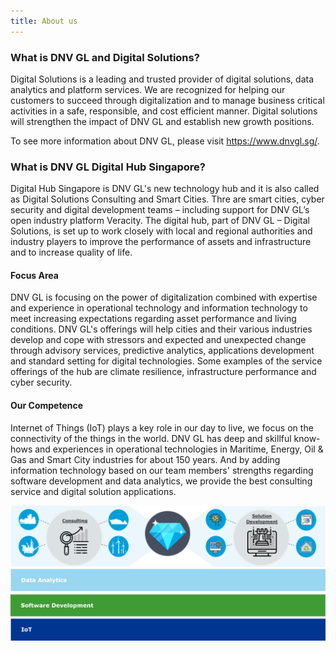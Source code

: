 ```yaml
---
title: About us
---
```

### What is DNV GL and Digital Solutions?

Digital Solutions is a leading and trusted provider of digital solutions, data analytics and platform services. We are recognized for helping our customers to succeed through digitalization and to manage business critical activities in a safe, responsible, and cost efficient manner. Digital solutions will strengthen the impact of DNV GL and establish new growth positions. 

To see more information about DNV GL, please visit https://www.dnvgl.sg/. 

### What is DNV GL Digital Hub Singapore? 

Digital Hub Singapore is DNV GL's new technology hub and it is also called as Digital Solutions Consulting and Smart Cities. Thre are smart cities, cyber security and digital development teams – including support for DNV GL’s open industry platform Veracity. The digital hub, part of DNV GL – Digital Solutions, is set up to work closely with local and regional authorities and industry players to improve the performance of assets and infrastructure and to increase quality of life.

#### Focus Area

DNV GL is focusing on the power of digitalization combined with expertise and experience in operational technology and information technology to meet increasing expectations regarding asset performance and living conditions. DNV GL's offerings will help cities and their various industries develop and cope with stressors and expected and unexpected change through advisory services, predictive analytics, applications development and standard setting for digital technologies. Some examples of the service offerings of the hub are climate resilience, infrastructure performance and cyber security.

#### Our Competence

Internet of Things (IoT) plays a key role in our day to live, we focus on the connectivity of the things in the world. DNV GL has deep and skillful know-hows and experiences in operational technologies in Maritime, Energy, Oil & Gas and Smart City industries for about 150 years. And by adding information technology based on our team members' strengths regarding software development and data analytics, we provide the best consulting service and digital solution applications. 

![Our Competence](assets/themes/dnvgl/img/DS_Singapore_OurCompetence.png)